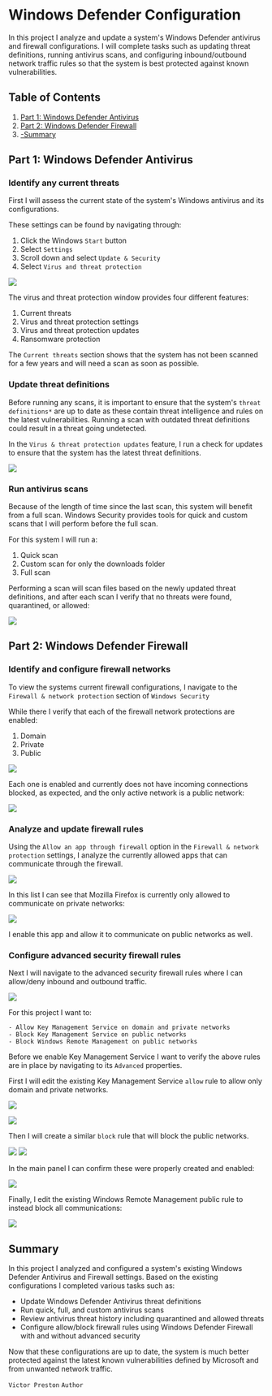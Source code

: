 # Windows Defender Configuration

In this project I analyze and update a system's Windows Defender antivirus and firewall configurations. I will complete tasks such as updating threat definitions, running antivirus scans, and configuring inbound/outbound network traffic rules so that the system is best protected against known vulnerabilities. 

## Table of Contents

1. [Part 1: Windows Defender Antivirus](#part-1-windows-defender-antivirus)
2. [Part 2: Windows Defender Firewall](#part-2-windows-defender-firewall)
3. [-Summary](#summary)

## Part 1: Windows Defender Antivirus

### Identify any current threats 

First I will assess the current state of the system's Windows antivirus and its configurations. 

These settings can be found by navigating through: 

1. Click the Windows `Start` button 
2. Select `Settings` 
3. Scroll down and select `Update & Security`
4. Select `Virus and threat protection`

![](Images/Pasted%20image%2020230722130926.png)

The virus and threat protection window provides four different features: 

1. Current threats 
2. Virus and threat protection settings
3. Virus and threat protection updates
4. Ransomware protection

The `Current threats` section shows that the system has not been scanned for a few years and will need a scan as soon as possible. 

### Update threat definitions

Before running any scans, it is important to ensure that the system's `threat definitions*` are up to date as these contain threat intelligence and rules on the latest vulnerabilities. Running a scan with outdated threat definitions could result in a threat going undetected. 

In the `Virus & threat protection updates` feature, I run a check for updates to ensure that the system has the latest threat definitions. 

![](Images/Pasted%20image%2020230722132703.png)

### Run antivirus scans

Because of the length of time since the last scan, this system will benefit from a full scan. Windows Security provides tools for quick and custom scans that I will perform before the full scan. 

For this system I will run a: 

1. Quick scan 
2. Custom scan for only the downloads folder 
3. Full scan

Performing a scan will scan files based on the newly updated threat definitions, and after each scan I verify that no threats were found, quarantined, or allowed: 

![](Images/Pasted%20image%2020230722132949.png)

## Part 2: Windows Defender Firewall

### Identify and configure firewall networks 

To view the systems current firewall configurations, I navigate to the `Firewall & network protection` section of `Windows Security`

While there I verify that each of the firewall network protections are enabled: 

1. Domain
2. Private
3. Public

![](Images/Pasted%20image%2020230722150418.png)

Each one is enabled and currently does not have incoming connections blocked, as expected, and the only active network is a public network: 

![](Images/Pasted%20image%2020230722150526.png)

### Analyze and update firewall rules

Using the `Allow an app through firewall` option in the `Firewall & network protection` settings, I analyze the currently allowed apps that can communicate through the firewall. 

![](Images/Pasted%20image%2020230722150832.png)

In this list I can see that Mozilla Firefox is currently only allowed to communicate on private networks: 

![](Images/Pasted%20image%2020230722150943.png)

I enable this app and allow it to communicate on public networks as well. 

### Configure advanced security firewall rules

Next I will navigate to the advanced security firewall rules where I can allow/deny inbound and outbound traffic. 

![](Images/Pasted%20image%2020230722151808.png)

For this project I want to: 
```
- Allow Key Management Service on domain and private networks 
- Block Key Management Service on public networks
- Block Windows Remote Management on public networks
```
Before we enable Key Management Service I want to verify the above rules are in place by navigating to its `Advanced` properties. 

First I will edit the existing Key Management Service `allow` rule to allow only domain and private networks.

![](Images/Pasted%20image%2020230722153113.png)

![](Images/Pasted%20image%2020230722152423.png)

Then I will create a similar `block` rule that will block the public networks. 

![](Images/Pasted%20image%2020230722152856.png)
![](Images/Pasted%20image%2020230722153018.png)

In the main panel I can confirm these were properly created and enabled: 

![](Images/Pasted%20image%2020230722153507.png)

Finally, I edit the existing Windows Remote Management public rule to instead block all communications: 

![](Images/Pasted%20image%2020230722153812.png)

## Summary

In this project I analyzed and configured a system's existing Windows Defender Antivirus and Firewall settings. Based on the existing configurations I completed various tasks such as: 

* Update Windows Defender Antivirus threat definitions
* Run quick, full, and custom antivirus scans
* Review antivirus threat history including quarantined and allowed threats
* Configure allow/block firewall rules using Windows Defender Firewall with and without advanced security

Now that these configurations are up to date, the system is much better protected against the latest known vulnerabilities defined by Microsoft and from unwanted network traffic. 


`Victor Preston`
`Author`
